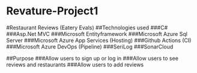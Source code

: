 # Revature-Project1
#Restaurant Reviews (Eatery Evals)
##Technologies used
	###C#
	###Asp.Net MVC
	###Microsoft Entityframework
	###Microsoft Azure Sql Server
	###Microsoft Azure App Services (Hosting)
	###Github Actions (CI)
	###Microsoft Azure DevOps (Pipeline)
	###SeriLog
	###SonarCloud

##Purpose
	###Allow users to sign up or log in
	###Allow users to see reviews and restaurants
	###Allow users to add reviews
